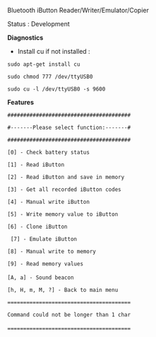 Bluetooth iButton Reader/Writer/Emulator/Copier

Status : Development


**Diagnostics**

- Install cu if not installed :
 
`sudo apt-get install cu`

`sudo chmod 777 /dev/ttyUSB0`
 
`sudo cu -l /dev/ttyUSB0 -s 9600`


**Features**

``` ####################################### ```

``` #-------Please select function:-------# ```

``` ####################################### ```

``` [0] - Check battery status ```

``` [1] - Read iButton ```

``` [2] - Read iButton and save in memory ```

``` [3] - Get all recorded iButton codes ```

``` [4] - Manual write iButton ```

``` [5] - Write memory value to iButton ```

``` [6] - Clone iButton ```

``` [7] - Emulate iButton```

``` [8] - Manual write to memory ```

``` [9] - Read memory values ```

``` [A, a] - Sound beacon ```
``` ```

``` [h, H, m, M, ?] - Back to main menu ```

```======================================= ```

```Command could not be longer than 1 char ```

```======================================= ```
``` ```
